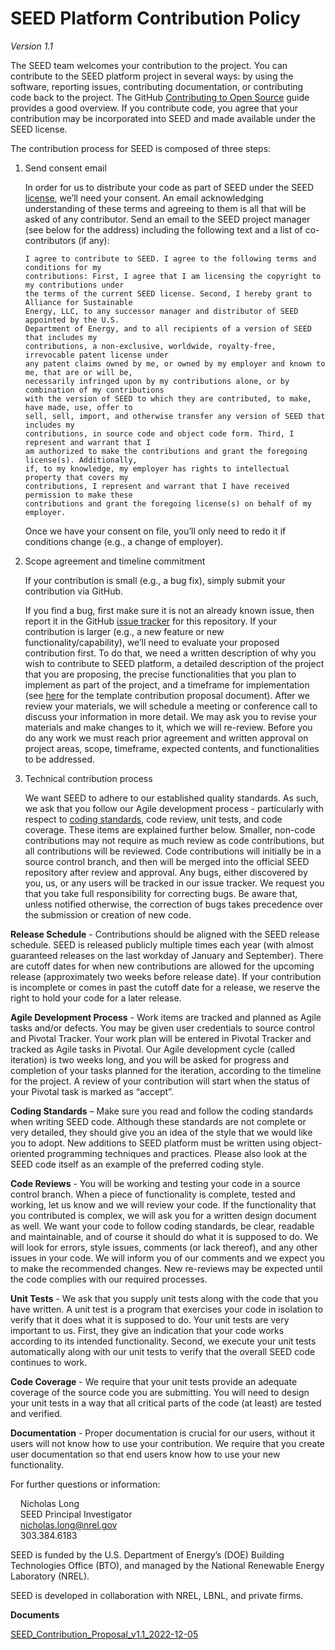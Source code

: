 # SEED Platform Contribution Policy

_Version 1.1_

The SEED team welcomes your contribution to the project. You can contribute to the SEED platform
project in several ways: by using the software, reporting issues, contributing documentation, or
contributing code back to the project. The GitHub [Contributing to Open Source](https://opensource.guide/how-to-contribute/)
guide provides a good overview. If you contribute code, you agree that your contribution may be
incorporated into SEED and made available under the SEED license.

The contribution process for SEED is composed of three steps:

1.  Send consent email

    In order for us to distribute your code as part of SEED under the SEED
    [license](https://github.com/SEED-platform/seed/blob/main/LICENSE), we’ll need
    your consent. An email acknowledging understanding of these terms and agreeing to them is
    all that will be asked of any contributor. Send an email to the SEED project manager (see
    below for the address) including the following text and a list of co-contributors (if any):

        I agree to contribute to SEED. I agree to the following terms and conditions for my
        contributions: First, I agree that I am licensing the copyright to my contributions under
        the terms of the current SEED license. Second, I hereby grant to Alliance for Sustainable
        Energy, LLC, to any successor manager and distributor of SEED appointed by the U.S.
        Department of Energy, and to all recipients of a version of SEED that includes my
        contributions, a non-exclusive, worldwide, royalty-free, irrevocable patent license under
        any patent claims owned by me, or owned by my employer and known to me, that are or will be,
        necessarily infringed upon by my contributions alone, or by combination of my contributions
        with the version of SEED to which they are contributed, to make, have made, use, offer to
        sell, sell, import, and otherwise transfer any version of SEED that includes my
        contributions, in source code and object code form. Third, I represent and warrant that I
        am authorized to make the contributions and grant the foregoing license(s). Additionally,
        if, to my knowledge, my employer has rights to intellectual property that covers my
        contributions, I represent and warrant that I have received permission to make these
        contributions and grant the foregoing license(s) on behalf of my employer.

    Once we have your consent on file, you’ll only need to redo it if conditions change (e.g., a
    change of employer).

2.  Scope agreement and timeline commitment

    If your contribution is small (e.g., a bug fix), simply submit your contribution via GitHub.

    If you find a bug, first make sure it is not an already known issue, then report it in the GitHub
    [issue tracker](https://github.com/SEED-platform/seed/issues) for this repository. If your
    contribution is larger (e.g., a new feature or new functionality/capability), we’ll need to evaluate
    your proposed contribution first. To do that, we need a written description of why you wish to
    contribute to SEED platform, a detailed description of the project that you are proposing, the
    precise functionalities that you plan to implement as part of the project, and a timeframe for
    implementation (see [here][seed-proposal] for the template contribution proposal document). After
    we review your materials, we will schedule a meeting or conference call to discuss your
    information in more detail. We may ask you to revise your materials and make changes to it,
    which we will re-review. Before you do any work we must reach prior agreement and written
    approval on project areas, scope, timeframe, expected contents, and functionalities to be
    addressed.

3.  Technical contribution process

    We want SEED to adhere to our established quality standards. As such, we ask that you follow
    our Agile development process - particularly with respect to
    [coding standards](https://github.com/SEED-platform/seed/wiki/Coding-Standards),
    code review, unit tests, and code coverage. These items are explained further below.
    Smaller, non-code contributions may not require as much review as code contributions,
    but all contributions will be reviewed. Code contributions will initially be in a source
    control branch, and then will be merged into the official SEED repository after review and
    approval. Any bugs, either discovered by you, us, or any users will be tracked in our issue
    tracker. We request you that you take full responsibility for correcting bugs. Be aware
    that, unless notified otherwise, the correction of bugs takes precedence over the
    submission or creation of new code.

**Release Schedule** - Contributions should be aligned with the SEED release schedule. SEED is
released publicly multiple times each year (with almost guaranteed releases on the last workday of
January and September). There are cutoff dates for when new contributions are allowed for the
upcoming release (approximately two weeks before release date). If your contribution is
incomplete or comes in past the cutoff date for a release, we reserve the right to hold your code
for a later release.

**Agile Development Process** - Work items are tracked and planned as Agile tasks and/or defects.
You may be given user credentials to source control and Pivotal Tracker. Your work plan will be
entered in Pivotal Tracker and tracked as Agile tasks in Pivotal. Our Agile development cycle
(called iteration) is two weeks long, and you will be asked for progress and completion of your
tasks planned for the iteration, according to the timeline for the project. A review of your
contribution will start when the status of your Pivotal task is marked as “accept”.

**Coding Standards** – Make sure you read and follow the coding standards when writing SEED code.
Although these standards are not complete or very detailed, they should give you an idea of the
style that we would like you to adopt. New additions to SEED platform must be written using
object-oriented programming techniques and practices. Please also look at the SEED code itself as
an example of the preferred coding style.

**Code Reviews** - You will be working and testing your code in a source control branch. When a
piece of functionality is complete, tested and working, let us know and we will review your code.
If the functionality that you contributed is complex, we will ask you for a written design document
as well. We want your code to follow coding standards, be clear, readable and maintainable, and of
course it should do what it is supposed to do. We will look for errors, style issues, comments (or
lack thereof), and any other issues in your code. We will inform you of our comments and we expect
you to make the recommended changes. New re-reviews may be expected until the code complies with
our required processes.

**Unit Tests** - We ask that you supply unit tests along with the code that you have written. A
unit test is a program that exercises your code in isolation to verify that it does what it is
supposed to do. Your unit tests are very important to us. First, they give an indication that your
code works according to its intended functionality. Second, we execute your unit tests
automatically along with our unit tests to verify that the overall SEED code continues to work.

**Code Coverage** - We require that your unit tests provide an adequate coverage of the source code
you are submitting. You will need to design your unit tests in a way that all critical parts of
the code (at least) are tested and verified.

**Documentation** - Proper documentation is crucial for our users, without it users will not know
how to use your contribution. We require that you create user documentation so that end users know
how to use your new functionality.

For further questions or information:

&nbsp;&nbsp;&nbsp;&nbsp;Nicholas Long<br/>
&nbsp;&nbsp;&nbsp;&nbsp;SEED Principal Investigator<br/>
&nbsp;&nbsp;&nbsp;&nbsp;nicholas.long@nrel.gov<br/>
&nbsp;&nbsp;&nbsp;&nbsp;303.384.6183<br/>

SEED is funded by the U.S. Department of Energy’s (DOE) Building Technologies Office (BTO), and
managed by the National Renewable Energy Laboratory (NREL).

SEED is developed in collaboration with NREL, LBNL, and private firms.

**Documents**

[SEED_Contribution_Proposal_v1.1_2022-12-05][seed-proposal]

[seed-proposal]: https://github.com/SEED-platform/seed/raw/develop/.github/SEED_Contribution_Proposal_v1.1_2022-12-05.docx
